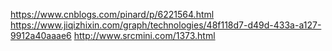 

https://www.cnblogs.com/pinard/p/6221564.html
https://www.jiqizhixin.com/graph/technologies/48f118d7-d49d-433a-a127-9912a40aaae6
http://www.srcmini.com/1373.html

